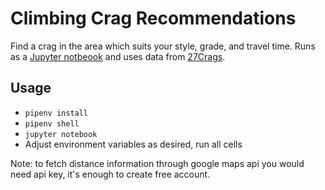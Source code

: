 # Climbing Crag Recommendations

Find a crag in the area which suits your style, grade, and travel time. Runs as a [Jupyter notbeook](https://jupyter.org/) and uses data from [27Crags](27crags.com/).

## Usage

- `pipenv install`
- `pipenv shell`
- `jupyter notebook`
- Adjust environment variables as desired, run all cells

Note: to fetch distance information through google maps api you would need api key, it's enough to create free account.
